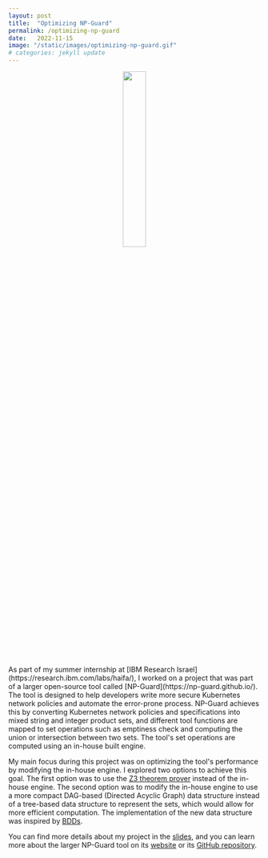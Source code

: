 ```yaml
---
layout: post
title:  "Optimizing NP-Guard"
permalink: /optimizing-np-guard
date:   2022-11-15 
image: "/static/images/optimizing-np-guard.gif"
# categories: jekyll update
---
```

<center><img src="{{ page.image }}" width="30%" height="auto"></center>
<br>
As part of my summer internship at [IBM Research Israel](https://research.ibm.com/labs/haifa/), I worked on a project that was part of a larger open-source tool called [NP-Guard](https://np-guard.github.io/). The tool is designed to help developers write more secure Kubernetes network policies and automate the error-prone process. NP-Guard achieves this by converting Kubernetes network policies and specifications into mixed string and integer product sets, and different tool functions are mapped to set operations such as emptiness check and computing the union or intersection between two sets. The tool's set operations are computed using an in-house built engine.

My main focus during this project was on optimizing the tool's performance by modifying the in-house engine. I explored two options to achieve this goal. The first option was to use the [Z3 theorem prover](https://github.com/Z3Prover/z3) instead of the in-house engine. The second option was to modify the in-house engine to use a more compact DAG-based (Directed Acyclic Graph) data structure instead of a tree-based data structure to represent the sets, which would allow for more efficient computation. The implementation of the new data structure was inspired by [BDDs](https://dl.acm.org/doi/10.1145/123186.123222).

You can find more details about my project in the [slides](/static/pdfs/network_config_analyzer_optimization_slides.pdf), and you can learn more about the larger NP-Guard tool on its [website](https://np-guard.github.io/) or its [GitHub repository](https://github.com/np-guard).
